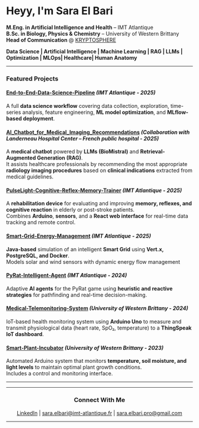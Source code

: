 # Heyy, I'm Sara El Bari

**M.Eng. in Artificial Intelligence and Health** – IMT Atlantique  
**B.Sc. in Biology, Physics & Chemistry** – University of Western Brittany  
**Head of Communication** @ [KRYPTOSPHERE](https://kryptosphere.fr)

**Data Science | Artificial Intelligence | Machine Learning | RAG | LLMs | Optimization | MLOps| Healthcare| Human Anatomy**

---

### Featured Projects

#### [End-to-End-Data-Science-Pipeline](https://github.com/Saghaaah1/End-to-End-Data-Science-Pipeline) *(IMT Atlantique - 2025)*  
A full **data science workflow** covering data collection, exploration, time-series analysis, feature engineering, **ML model optimization**, and **MLflow-based deployment**. 

#### [AI_Chatbot_for_Medical_Imaging_Recommendations](https://github.com/Saghaaah1/AI_Chatbot_for_Medical_Imaging_Recommendations) *(Collaboration with Landerneau Hospital Center – French public hospital - 2025)*  
A **medical chatbot** powered by **LLMs (BioMistral)** and **Retrieval-Augmented Generation (RAG)**.  
It assists healthcare professionals by recommending the most appropriate **radiology imaging procedures** based on **clinical indications** extracted from medical guidelines.  

#### [PulseLight-Cognitive-Reflex-Memory-Trainer](https://github.com/Saghaaah1/PulseLight-Cognitive-Reflex-Memory-Trainer) *(IMT Atlantique - 2025)*  
A **rehabilitation device** for evaluating and improving **memory, reflexes, and cognitive reaction** in elderly or post-stroke patients.  
Combines **Arduino**, **sensors**, and a **React web interface** for real-time data tracking and remote control.

#### [Smart-Grid-Energy-Management](https://github.com/Saghaaah1/Smart-Grid-Energy-Management) *(IMT Atlantique - 2025)*  
**Java-based** simulation of an intelligent **Smart Grid** using **Vert.x, PostgreSQL, and Docker**.  
Models solar and wind sensors with dynamic energy flow management

#### [PyRat-Intelligent-Agent](https://github.com/Saghaaah1/PyRat-Intelligent-Agent) *(IMT Atlantique - 2024)*  
Adaptive **AI agents** for the PyRat game using **heuristic and reactive strategies** for pathfinding and real-time decision-making.

#### [Medical-Telemonitoring-System](https://github.com/Saghaaah1/Medical-Telemonitoring-System) *(University of Western Brittany - 2024)*
IoT-based health monitoring system using **Arduino Uno** to measure and transmit physiological data (heart rate, SpO₂, temperature) to a **ThingSpeak IoT dashboard**.

#### [Smart-Plant-Incubator](https://github.com/Saghaaah1/Smart-Plant-Incubator) *(University of Western Brittany - 2023)*  
Automated Arduino system that monitors **temperature, soil moisture, and light levels** to maintain optimal plant growth conditions.  
Includes a control and monitoring interface.

---

---

<h3 align="center">Connect With Me</h3>

<p align="center">
  <a href="www.linkedin.com/in/sara-el-bari-65645929bi" target="_blank">LinkedIn</a> |
  <a href="mailto:sara.elbari@imt-atlantique.fr">sara.elbari@imt-atlantique.fr</a> |
  <a href="mailto:saraelbari2@gmail.com">sara.elbari.pro@gmail.com</a>
</p>

---
